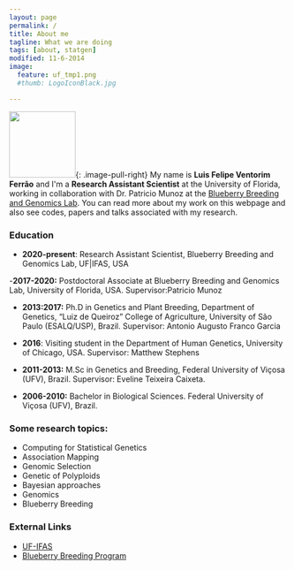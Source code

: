 ```yaml
---
layout: page
permalink: /
title: About me
tagline: What we are doing
tags: [about, statgen]
modified: 11-6-2014
image:
  feature: uf_tmp1.png
  #thumb: LogoIconBlack.jpg

---
```


<img src="{{ site.url }}/images/felipe.jpg" width="120">{: .image-pull-right}  My name is **Luis Felipe Ventorim Ferrão** and I'm a **Research Assistant Scientist** at the University of Florida, working in collaboration with Dr. Patricio Munoz at the [Blueberry Breeding and Genomics Lab](https://www.blueberrybreeding.com/). 
You can read more about my work on this webpage and also see codes, papers and talks associated with my research.

### Education

- **2020-present**:  Research Assistant Scientist, Blueberry Breeding and Genomics Lab, UF|IFAS, USA 

-**2017-2020:** Postdoctoral Associate at Blueberry Breeding and Genomics Lab, University of Florida, USA. Supervisor:Patricio Munoz 

- **2013:2017:** Ph.D in Genetics and Plant Breeding, Department of Genetics, “Luiz de Queiroz” College of Agriculture, University of São Paulo (ESALQ/USP), Brazil. Supervisor: Antonio Augusto Franco Garcia

- **2016**: Visiting student in the Department of Human Genetics, University of Chicago, USA. Supervisor: Matthew Stephens

- **2011-2013:** M.Sc in Genetics and Breeding, Federal University of Viçosa (UFV), Brazil. Supervisor: Eveline Teixeira Caixeta.

- **2006-2010:** Bachelor in Biological Sciences. Federal University of Viçosa (UFV), Brazil.


### Some research topics:
- Computing for Statistical Genetics
- Association Mapping
- Genomic Selection
- Genetic of Polyploids
- Bayesian approaches
- Genomics
- Blueberry Breeding

### External Links
- [UF-IFAS](https://hos.ifas.ufl.edu/people/on-campus-faculty/)
- [Blueberry Breeding Program](https://www.blueberrybreeding.com/)
